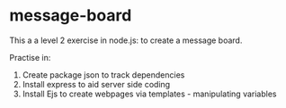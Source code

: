 # message-board
This a a level 2 exercise in node.js: to create a message board.

Practise in:
1. Create package json to track dependencies
2. Install express to aid server side coding
3. Install Ejs to create webpages via templates - manipulating variables
